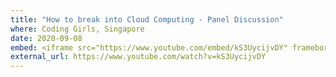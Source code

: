 ```yaml
---
title: "How to break into Cloud Computing - Panel Discussion"
where: Coding Girls, Singapore
date: 2020-09-08
embed: <iframe src="https://www.youtube.com/embed/kS3UycijvDY" frameborder="0" allow="accelerometer; autoplay; clipboard-write; encrypted-media; gyroscope; picture-in-picture" allowfullscreen></iframe>
external_url: https://www.youtube.com/watch?v=kS3UycijvDY
---
```

